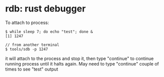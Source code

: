 # rdb: rust debugger

To attach to process:

```
$ while sleep 7; do echo "test"; done &
[1] 1247

// from another terminal
$ tools/sdb -p 1247
```
it will attach to the process and stop it, then type "continue" to continue running process until it halts again. May need to type "continue" couple of times to see "test" output
